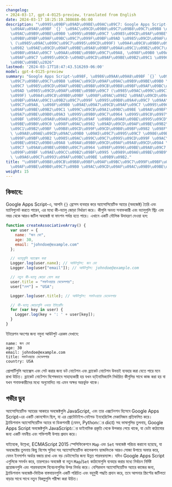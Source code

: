 ```yaml
---
changelog:
- 2024-03-17, gpt-4-0125-preview, translated from English
date: 2024-03-17 18:25:19.308688-06:00
description: "\u0995\u09BF\u09AD\u09BE\u09AC\u09C7: Google Apps Script-\u098F, \u0986\
  \u09AA\u09A8\u09BF `{}` \u09AC\u09CD\u09B0\u09C7\u09B8\u09C7\u09B8 \u09AC\u09CD\u09AF\
  \u09AC\u09B9\u09BE\u09B0 \u0995\u09B0\u09C7 \u0985\u09CD\u09AF\u09BE\u09B8\u09CB\
  \u09B8\u09BF\u09AF\u09BC\u09C7\u099F\u09BF\u09AD \u0985\u09CD\u09AF\u09BE\u09B0\u09C7\
  \ (\u0985\u09AC\u099C\u09C7\u0995\u09CD\u099F) \u09A4\u09C8\u09B0\u09BF \u098F\u09AC\
  \u0982 \u09AE\u09CD\u09AF\u09BE\u09A8\u09BF\u09AA\u09C1\u09B2\u09C7\u099F \u0995\
  \u09B0\u09A4\u09C7 \u09AA\u09BE\u09B0\u09C7\u09A8, \u098F\u09B0 \u09AE\u09A7\u09CD\
  \u09AF\u09C7 \u0995\u09C0-\u09AD\u09CD\u09AF\u09BE\u09B2\u09C1 \u099C\u09CB\u09A1\
  \u09BC\u09BE\u2026"
lastmod: '2024-03-17T18:47:43.516269-06:00'
model: gpt-4-0125-preview
summary: "Google Apps Script-\u098F, \u0986\u09AA\u09A8\u09BF `{}` \u09AC\u09CD\u09B0\
  \u09C7\u09B8\u09C7\u09B8 \u09AC\u09CD\u09AF\u09AC\u09B9\u09BE\u09B0 \u0995\u09B0\
  \u09C7 \u0985\u09CD\u09AF\u09BE\u09B8\u09CB\u09B8\u09BF\u09AF\u09BC\u09C7\u099F\u09BF\
  \u09AD \u0985\u09CD\u09AF\u09BE\u09B0\u09C7 (\u0985\u09AC\u099C\u09C7\u0995\u09CD\
  \u099F) \u09A4\u09C8\u09B0\u09BF \u098F\u09AC\u0982 \u09AE\u09CD\u09AF\u09BE\u09A8\
  \u09BF\u09AA\u09C1\u09B2\u09C7\u099F \u0995\u09B0\u09A4\u09C7 \u09AA\u09BE\u09B0\
  \u09C7\u09A8, \u098F\u09B0 \u09AE\u09A7\u09CD\u09AF\u09C7 \u0995\u09C0-\u09AD\u09CD\
  \u09AF\u09BE\u09B2\u09C1 \u099C\u09CB\u09A1\u09BC\u09BE \u09A8\u09BF\u09B0\u09CD\
  \u09A7\u09BE\u09B0\u09A3 \u0995\u09B0\u09C7\u0964 \u0995\u09C0\u0997\u09C1\u09B2\
  \u09BF \u0985\u09A8\u09A8\u09CD\u09AF \u09B8\u09A8\u09BE\u0995\u09CD\u09A4\u0995\
  \u09BE\u09B0\u09C0 \u098F\u09AC\u0982 \u09AD\u09CD\u09AF\u09BE\u09B2\u09C1\u0997\
  \u09C1\u09B2\u09BF \u09B8\u09CD\u099F\u09CD\u09B0\u09BF\u0982 \u098F\u09AC\u0982\
  \ \u09A8\u09AE\u09CD\u09AC\u09B0 \u09A5\u09C7\u0995\u09C7 \u0986\u09B0\u0993 \u099C\
  \u099F\u09BF\u09B2 \u0985\u09AC\u099C\u09C7\u0995\u09CD\u099F \u09AC\u09BE \u09AB\
  \u09BE\u0982\u09B6\u09A8 \u09AA\u09B0\u09CD\u09AF\u09A8\u09CD\u09A4 \u09B9\u09A4\
  \u09C7 \u09AA\u09BE\u09B0\u09C7\u0964 \u098F\u0996\u09BE\u09A8\u09C7 \u098F\u0995\
  \u099F\u09BF \u09AE\u09CC\u09B2\u09BF\u0995 \u0989\u09A6\u09BE\u09B9\u09B0\u09A3\
  \ \u09A6\u09C7\u0993\u09AF\u09BC\u09BE \u09B9\u09B2."
title: "\u098F\u09B8\u09CB\u09B8\u09BF\u09AF\u09BC\u09C7\u099F\u09BF\u09AD \u0985\u09CD\
  \u09AF\u09BE\u09B0\u09C7\u09B0 \u09AC\u09CD\u09AF\u09AC\u09B9\u09BE\u09B0"
weight: 15
---
```


## কিভাবে:
Google Apps Script-এ, আপনি `{}` ব্রেসেস ব্যবহার করে অ্যাসোসিয়েটিভ অ্যারে (অবজেক্ট) তৈরি এবং ম্যানিপুলেট করতে পারেন, এর মধ্যে কী-ভ্যালু জোড়া নির্ধারণ করে। কীগুলি অনন্য সনাক্তকারী এবং ভ্যালুগুলি স্ট্রিং এবং নম্বর থেকে আরও জটিল অবজেক্ট বা ফাংশন পর্যন্ত হতে পারে। এখানে একটি মৌলিক উদাহরণ দেওয়া হল:

```javascript
function createAssociativeArray() {
  var user = {
    name: "জন ডো",
    age: 30,
    email: "johndoe@example.com"
  };

  // ভ্যালুগুলি অ্যাক্সেস করা
  Logger.log(user.name); // আউটপুটস: জন ডো
  Logger.log(user["email"]); // আউটপুটস: johndoe@example.com

  // নতুন কী-ভ্যালু জোড়া যোগ করা
  user.title = "সফটওয়্যার ডেভেলপার";
  user["দেশ"] = "USA";

  Logger.log(user.title); // আউটপুটস: সফটওয়্যার ডেভেলপার

  // কী-ভ্যালু জোড়াগুলি ওভার ইটারেটিং
  for (var key in user) {
    Logger.log(key + ': ' + user[key]);
  }
}
```

ইটারেশন অংশের জন্য নমুনা আউটপুট এরকম দেখাবে:
```
name: জন ডো
age: 30
email: johndoe@example.com
title: সফটওয়্যার ডেভেলপার
country: USA
```

প্রোপার্টিগুলি অ্যাক্সেস এবং সেট করার জন্য ডট নোটেশন এবং ব্র্যাকেট নোটেশন উভয়ই ব্যবহার করা যেতে পারে মনে রাখা উচিত। ব্র্যাকেট নোটেশন বিশেষভাবে সাহায্যকারী হয় যখন ডা্ইনামিক্যালি নির্ধারিত কীগুলির সাথে কাজ করা হয় বা যখন শনাক্তকারীদের মধ্যে অনুমোদিত নয় এমন অক্ষর অন্তর্ভুক্ত থাকে।

## গভীর ডুব
অ্যাসোসিয়েটিভ অ্যারের আকারে অবজেক্টগুলি JavaScript, এবং তার এক্সটেনশন হিসেবে Google Apps Script-এর একটি কোনস্টোন ছিল, যা এর প্রোটোটাইপ-বেইসড ইনহেরিটেন্স মেকানিজম প্রতিফলিত করে। ট্র্যাডিশনাল অ্যাসোসিয়েটিভ অ্যারে বা ডিকশনারী (যেমন, Pythonের dict) সহ ভাষাগুলির তুলনায়, Google Apps Script অবজেক্টগুলি JavaScriptের ডাইনামিক প্রকৃতি থেকে উপকার পেয়ে থাকে, যা ডেটা কাঠামোর জন্য একটি নমনীয় এবং শক্তিশালী উপায় প্রদান করে।

যাইহোক, উল্লেখ্য, ECMAScript 2015 স্পেসিফিকেশনে `Map` এবং `Set` অবজেক্ট পরিচয় করানো হয়েছে, যা অবজেক্টের তুলনায় কিছু বিশেষ সুবিধা সহ অ্যাসোসিয়েটিভ কালেকশন হ্যান্ডলিংকে আরও সোজা উপায়ে অফার করে, যেমন ইনসার্শন অর্ডার বজায় রাখা এবং বড় ডেটাসেটের জন্য উন্নত পারফরম্যান্স। যদিও Google Apps Script এগুলিকে সমর্থন করে, তারপরেও অবজেক্ট বা নতুন `Map`/`Set` কাঠামোগুলি ব্যবহার করার মধ্যে নির্বাচন নির্দিষ্ট প্রয়োজনগুলি এবং পারফরম্যান্স বিবেচনাগুলির উপর নির্ভর করে। বেশিরভাগ অ্যাসোসিয়েটিভ অ্যারে কাজের জন্য, ট্র্যাডিশনাল অবজেক্ট-ভিত্তিক বাস্তবায়নগুলি একটি পরিচিত এবং বহুমুখী পদ্ধতি প্রদান করে, তবে আপনার স্ক্রিপ্টের জটিলতা বাড়ার সাথে সাথে নতুন বিকল্পগুলি পরীক্ষা করা উচিত।
